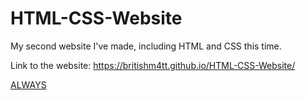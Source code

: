 # HTML-CSS-Website
My second website I've made, including HTML and CSS this time.

Link to the website: https://britishm4tt.github.io/HTML-CSS-Website/

<ins>ALWAYS</ins>
